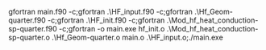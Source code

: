 gfortran main.f90 -c;gfortran .\HF_input.f90 -c;gfortran .\Hf_Geom-quarter.f90 -c;gfortran .\HF_init.f90 -c;gfortran .\Mod_hf_heat_conduction-sp-quarter.f90 -c;gfortran -o main.exe hf_init.o .\Mod_hf_heat_conduction-sp-quarter.o .\Hf_Geom-quarter.o main.o .\HF_input.o;./main.exe